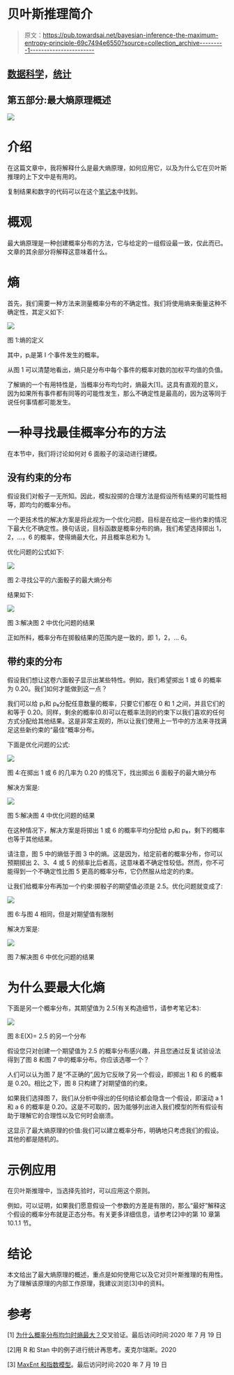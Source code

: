 # 贝叶斯推理简介

> 原文：<https://pub.towardsai.net/bayesian-inference-the-maximum-entropy-principle-69c7494e6550?source=collection_archive---------1----------------------->

## [数据科学](https://towardsai.net/p/category/data-science)，[统计](https://towardsai.net/p/category/statistics)

## 第五部分:最大熵原理概述

![](img/cf5e04aae99cfad2698a332f1ab280b0.png)

# 介绍

在这篇文章中，我将解释什么是最大熵原理，如何应用它，以及为什么它在贝叶斯推理的上下文中是有用的。

复制结果和数字的代码可以在这个[笔记本](https://github.com/hsm207/statrethinking-julia/blob/master/book/10_MaxEnt_And_GLM/maxent.ipynb)中找到。

# 概观

最大熵原理是一种创建概率分布的方法，它与给定的一组假设最一致，仅此而已。文章的其余部分将解释这意味着什么。

# 熵

首先，我们需要一种方法来测量概率分布的不确定性。我们将使用熵来衡量这种不确定性，其定义如下:

![](img/e362833eb74e44a1a829cbd48b298a7a.png)

图 1:熵的定义

其中，pᵢ是第 I 个事件发生的概率。

从图 1 可以清楚地看出，熵只是分布中每个事件的概率对数的加权平均值的负值。

了解熵的一个有用特性是，当概率分布均匀时，熵最大[1]。这具有直观的意义，因为如果所有事件都有同等的可能性发生，那么不确定性是最高的，因为这等同于说任何事情都可能发生。

# 一种寻找最佳概率分布的方法

在本节中，我们将讨论如何对 6 面骰子的滚动进行建模。

## 没有约束的分布

假设我们对骰子一无所知。因此，模拟投掷的合理方法是假设所有结果的可能性相等，即均匀的概率分布。

一个更技术性的解决方案是将此视为一个优化问题，目标是在给定一些约束的情况下最大化不确定性。换句话说，目标函数是概率分布的熵，我们希望选择掷出 1，2，…，6 的概率，使得熵最大化，并且概率总和为 1。

优化问题的公式如下:

![](img/fb022b7d460b15f74755ce660bf4a7a0.png)

图 2:寻找公平的六面骰子的最大熵分布

结果如下:

![](img/d8d4b34f1c5033304543d925a5370ec9.png)

图 3:解决图 2 中优化问题的结果

正如所料，概率分布在掷骰结果的范围内是一致的，即 1，2，… 6。

## 带约束的分布

假设我们想让这卷六面骰子显示出某些特性。例如，我们希望掷出 1 或 6 的概率为 0.20。我们如何才能做到这一点？

我们可以给 p₁和 p₆分配任意数量的概率，只要它们都在 0 和 1 之间，并且它们的和等于 0.20。同样，剩余的概率(0.8)可以在概率法则的约束下以我们喜欢的任何方式分配给其他结果。这是非常主观的，所以让我们使用上一节中的方法来寻找满足这些新约束的“最佳”概率分布。

下面是优化问题的公式:

![](img/5f5e632d6ce9b77ea7893bcfff9f57e8.png)

图 4:在掷出 1 或 6 的几率为 0.20 的情况下，找出掷出 6 面骰子的最大熵分布

解决方案是:

![](img/e2cf42484ff7aefc9ea7548f8b2b1bae.png)

图 5:解决图 4 中优化问题的结果

在这种情况下，解决方案是将掷出 1 或 6 的概率平均分配给 p₁和 p₆，剩下的概率也等于其他结果。

请注意，图 5 中的熵低于图 3 中的熵。这是因为，给定前者的概率分布，你可以预期掷出 2、3、4 或 5 的频率比后者高，这意味着不确定性较低。然而，你不可能得到一个不确定性比图 5 更高的概率分布，它仍然服从给定的约束。

让我们给概率分布再加一个约束:掷骰子的期望值必须是 2.5。优化问题就变成了:

![](img/40c5e12dfdb13e02d627c75250a92aea.png)

图 6:与图 4 相同，但是对期望值有限制

解决方案是:

![](img/0c1d724c52bb766964b3819fb28689d5.png)

图 7:解决图 6 中优化问题的结果

# 为什么要最大化熵

下面是另一个概率分布，其期望值为 2.5(有关构造细节，请参考笔记本):

![](img/19e92e9934c63e87257ab9a046d9ccdb.png)

图 8:E(X)= 2.5 的另一个分布

假设您只对创建一个期望值为 2.5 的概率分布感兴趣，并且您通过反复试验设法得到了图 8 和图 7 中的概率分布。你应该选哪一个？

人们可以认为图 7 是“不正确的”,因为它反映了另一个假设，即掷出 1 和 6 的概率是 0.20。相比之下，图 8 只构建了对期望值的约束。

如果我们选择图 7，我们从分析中得出的任何结论都会隐含一个假设，即滚动 a 1 和 a 6 的概率是 0.20。这是不可取的，因为能够列出进入我们模型的所有假设有助于理解它的合理性以及它何时会崩溃。

这显示了最大熵原理的价值:我们可以建立概率分布，明确地只考虑我们的假设。其他的都是随机的。

# 示例应用

在贝叶斯推理中，当选择先验时，可以应用这个原则。

例如，可以证明，如果我们愿意假设一个参数的方差是有限的，那么“最好”解释这个假设的概率分布就是正态分布。有关更多详细信息，请参考[2]中的第 10 章第 10.1.1 节。

# 结论

本文给出了最大熵原理的概述，重点是如何使用它以及它对贝叶斯推理的有用性。为了理解该原理的内部工作原理，我建议浏览[3]中的资料。

# 参考

[1] [为什么概率分布均匀时熵最大？](https://stats.stackexchange.com/questions/66108/why-is-entropy-maximised-when-the-probability-distribution-is-uniform)交叉验证。最后访问时间:2020 年 7 月 19 日

[2]用 R 和 Stan 中的例子进行统计再思考。麦克尔瑞斯。2020

[3] [MaxEnt 和指数模型](https://www.cs.cmu.edu/~aberger/maxent.html)。最后访问时间:2020 年 7 月 19 日